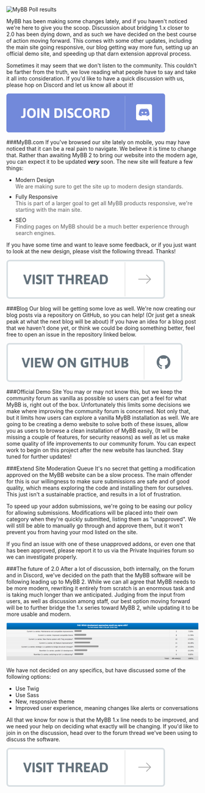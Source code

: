 ![MyBB Poll results](./17-head.svg)

MyBB has been making some changes lately, and if you haven't noticed we're here to give you the scoop. Discussion about bridging 1.x closer to 2.0 has been dying down, and as such we have decided on the best course of action moving forward. This comes with some other updates, including the main site going responsive, our blog getting way more fun, setting up an official demo site, and speeding up that darn extension approval process.

Sometimes it may seem that we don't listen to the community. This couldn't be farther from the truth, we love reading what people have to say and take it all into consideration. If you'd like to have a quick discussion with us, please hop on Discord and let us know all about it!

[![Join Discord](../resources/discord.svg)](https://discordapp.com/invite/rX8VpBr)

###MyBB.com
If you've browsed our site lately on mobile, you may have noticed that it can be a real pain to navigate. We believe it is time to change that. Rather than awaiting MyBB 2 to bring our website into the modern age, you can expect it to be updated **_very_** soon. The new site will feature a few things:
* Modern Design
  <span style="font-size: 14px; margin-bottom: 10px; display: block; opacity: .7;">We are making sure to get the site up to modern design standards.</span>
* Fully Responsive
  <span style="font-size: 14px; margin-bottom: 10px; display: block; opacity: .7;">This is part of a larger goal to get all MyBB products responsive, we're starting with the main site.</span>
* SEO
  <span style="font-size: 14px; margin-bottom: 10px; display: block; opacity: .7;">Finding pages on MyBB should be a much better experience through search engines.</span>

If you have some time and want to leave some feedback, or if you just want to look at the new design, please visit the following thread. Thanks!

[![New MyBB responsive design](../resources/visit-thread-white.svg)](https://community.mybb.com/thread-213603-post-1286609.html#pid1286609)

###Blog
Our blog will be getting some love as well. We're now creating our blog posts via a repository on GitHub, so you can help! (Or just get a sneak peak at what the next blog will be about) If you have an idea for a blog post that we haven't done yet, or think we could be doing something better, feel free to open an issue in the repository linked below.

[![New MyBB responsive design](../resources/github-transparent.svg)](https://github.com/mybb/blog.mybb.com-drafts)

###Official Demo Site
You may or may not know this, but we keep the community forum as vanilla as possible so users can get a feel for what MyBB is, right out of the box. Unfortunately this limits some decisions we make where improving the community forum is concerned. Not only that, but it limits how users can explore a vanilla MyBB installation as well. We are going to be creating a demo website to solve both of these issues, allow you as users to browse a clean installation of MyBB easily, (It will be missing a couple of features, for security reasons) as well as let us make some quality of life improvements to our community forum. You can expect work to begin on this project after the new website has launched. Stay tuned for further updates!

###Extend Site Moderation Queue
It's no secret that getting a modification approved on the MyBB website can be a slow process. The main offender for this is our willingness to make sure submissions are safe and of good quality, which means exploring the code and installing them for ourselves. This just isn't a sustainable practice, and results in a lot of frustration.

To speed up your addon submissions, we're going to be easing our policy for allowing submissions. Modifications will be placed into their own category when they're quickly submitted, listing them as "unapproved". We will still be able to manually go through and approve them, but it won't prevent you from having your mod listed on the site.

If you find an issue with one of these unapproved addons, or even one that has been approved, please report it to us via the Private Inquiries forum so we can investigate properly.

###The future of 2.0
After a lot of discussion, both internally, on the forum and in Discord, we've decided on the path that the MyBB software will be following leading up to MyBB 2. While we can all agree that MyBB needs to be more modern, rewriting it entirely from scratch is an enormous task and is taking much longer than we anticipated. Judging from the input from users, as well as discussion among staff, our best option moving forward will be to further bridge the 1.x series toward MyBB 2, while updating it to be more usable and modern.

![MyBB Poll results](./17-screen.png)

We have not decided on any specifics, but have discussed some of the following options:
* Use Twig
* Use Sass
* New, responsive theme
* Improved user experience, meaning changes like alerts or conversations

All that we know for now is that the MyBB 1.x line needs to be improved, and we need your help on deciding what exactly will be changing. If you'd like to join in on the discussion, head over to the forum thread we've been using to discuss the software.

[![MyBB 2.0 forum thread](../resources/visit-thread-white.svg)](https://community.mybb.com/thread-213361.html)
